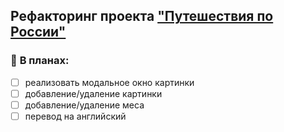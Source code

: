 ## Рефакторинг проекта ["Путешествия по России"](https://github.com/cactys/russian-travel)

### :page_facing_up: **В планах:**
  + [ ] реализовать модальное окно картинки
  + [ ] добавление/удаление картинки
  + [ ] добавление/удаление меса
  + [ ] перевод на английский
